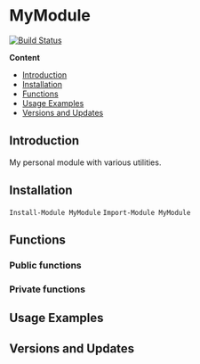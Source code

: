 # MyModule

[![Build Status](https://dev.azure.com/sdaaish/BuildMyModule/_apis/build/status/sdaaish.MyModule?branchName=master)](https://dev.azure.com/sdaaish/BuildMyModule/_build/latest?definitionId=2&branchName=master)

**Content**

* [Introduction](#intro)
* [Installation](#install)
* [Functions](#functions)
* [Usage Examples](#usage)
* [Versions and Updates](#version)

## <a name=intro>Introduction</a>
My personal module with various utilities.

## <a name=install>Installation</a>
`Install-Module MyModule`
`Import-Module MyModule`

## <a name="functions">Functions</a>

### Public functions


### Private functions


## <a name=usage>Usage Examples</a>


## <a name=version>Versions and Updates</a>
